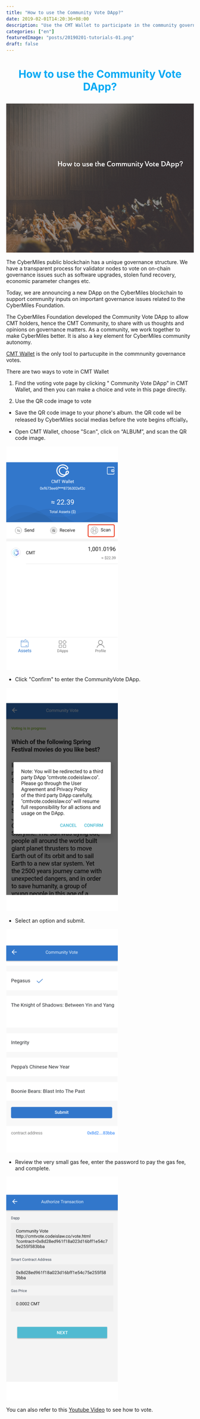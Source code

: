 ```yaml
---
title: "How to use the Community Vote DApp?"
date: 2019-02-01T14:20:36+08:00
description: "Use the CMT Wallet to participate in the community governance votes"
categories: ["en"]
featuredImage: "posts/20190201-tutorials-01.png"
draft: false
---
```



# **<font color="#03a9f4"><p align="center">How to use the Community Vote DApp?</p></font>**

<div style="align: center">
<img src="/posts/20190201-tutorials-01.png"/>
</div>


The CyberMiles public blockchain has a unique governance structure. We have a transparent process for validator nodes to vote on on-chain governance issues such as software upgrades, stolen fund recovery, economic parameter changes etc. 


Today, we are announcing a new DApp on the CyberMiles blockchain to support community inputs on important governance issues related to the CyberMiles Foundation. 


The CyberMiles Foundation developed the Community Vote DApp to allow CMT holders, hence the CMT Community, to share with us thoughts and opinions on governance matters. As a community, we work together to make CyberMiles better. It is also a key element for CyberMiles community autonomy.


[CMT Wallet](https://www.cybermiles.io/en-us/blockchain-infrastructure/cmt-wallet/) is the only tool to partucupite in the commnunity governance votes.


There are two ways to vote in CMT Wallet

1. Find the voting vote page by clicking " Community Vote DApp" in CMT Wallet,  and then you can make a choice and vote in this page directly.

2. Use the QR code image to vote

* Save the QR code image to your phone's album.
  the QR code wil be released by CyberMiles social medias before the vote begins offcially。

* Open CMT Wallet, choose "Scan", click on “ALBUM”, and scan the QR code image.

<div style="align: center">
<img src="/posts/20190201-tutorials-02.png"/>
</div>

* Click "Confirm" to enter the CommunityVote DApp.

<div style="align: center">
<img src="/posts/20190201-tutorials-03.png"/>
</div>

* Select an option and submit.

<div style="align: center">
<img src="/posts/20190201-tutorials-04.png"/>
</div>

* Review the very small gas fee, enter the password to pay the gas fee, and complete.

<div style="align: center">
<img src="/posts/20190201-tutorials-05.png"/>
</div>

You can also refer to this [Youtube Video](https://www.youtube.com/watch?v=b9Gv_-fqBik) to see how to vote.

